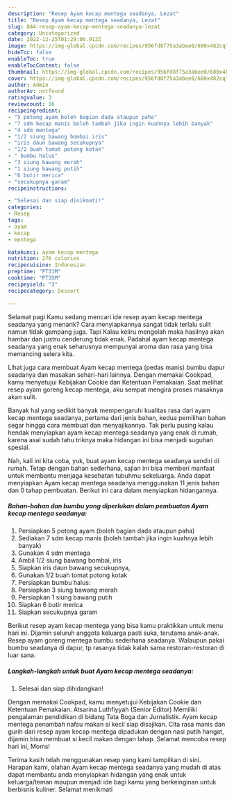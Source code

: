 ```yaml
---
description: "Resep Ayam kecap mentega seadanya, Lezat"
title: "Resep Ayam kecap mentega seadanya, Lezat"
slug: 844-resep-ayam-kecap-mentega-seadanya-lezat
category: Uncategorized
date: 2022-12-25T01:29:00.912Z
image: https://img-global.cpcdn.com/recipes/956fd8f75a3abee0/680x482cq70/ayam-kecap-mentega-seadanya-foto-resep-utama.jpg
hideToc: false
enableToc: true
enableTocContent: false
thumbnail: https://img-global.cpcdn.com/recipes/956fd8f75a3abee0/680x482cq70/ayam-kecap-mentega-seadanya-foto-resep-utama.jpg
cover: https://img-global.cpcdn.com/recipes/956fd8f75a3abee0/680x482cq70/ayam-kecap-mentega-seadanya-foto-resep-utama.jpg
author: Admin
authorAv: notfound
ratingvalue: 3
reviewcount: 16
recipeingredient:
- "5 potong ayam boleh bagian dada ataupun paha"
- "7 sdm kecap manis boleh tambah jika ingin kuahnya lebih banyak"
- "4 sdm mentega"
- "1/2 siung bawang bombai iris"
- "iris daun bawang secukupnya"
- "1/2 buah tomat potong kotak"
- " bumbu halus"
- "3 siung bawang merah"
- "1 siung bawang putih"
- "6 butir merica"
- "secukupnya garam"
recipeinstructions:

- "Selesai dan siap dinikmati!"
categories:
- Resep
tags:
- ayam
- kecap
- mentega

katakunci: ayam kecap mentega 
nutrition: 276 calories
recipecuisine: Indonesian
preptime: "PT31M"
cooktime: "PT35M"
recipeyield: "3"
recipecategory: Dessert

---
```



Selamat pagi Kamu sedang mencari ide resep ayam kecap mentega seadanya yang menarik? Cara menyiapkannya sangat tidak terlalu sulit namun tidak gampang juga. Tapi Kalau keliru mengolah maka hasilnya akan hambar dan justru cenderung tidak enak. Padahal ayam kecap mentega seadanya yang enak seharusnya mempunyai aroma dan rasa yang bisa memancing selera kita.


Lihat juga cara membuat Ayam kecap mentega (pedas manis) bumbu dapur seadanya dan masakan sehari-hari lainnya. Dengan memakai Cookpad, kamu menyetujui Kebijakan Cookie dan Ketentuan Pemakaian. Saat melihat resep ayam goreng kecap mentega, aku sempat mengira proses masaknya akan sulit.

Banyak hal yang sedikit banyak mempengaruhi kualitas rasa dari ayam kecap mentega seadanya, pertama dari jenis bahan, kedua pemilihan bahan segar hingga cara membuat dan menyajikannya. Tak perlu pusing kalau hendak menyiapkan ayam kecap mentega seadanya yang enak di rumah, karena asal sudah tahu triknya maka hidangan ini bisa menjadi suguhan spesial.


Nah, kali ini kita coba, yuk, buat ayam kecap mentega seadanya sendiri di rumah. Tetap dengan bahan sederhana, sajian ini bisa memberi manfaat untuk membantu menjaga kesehatan tubuhmu sekeluarga. Anda dapat menyiapkan Ayam kecap mentega seadanya menggunakan 11 jenis bahan dan 0 tahap pembuatan. Berikut ini cara dalam menyiapkan hidangannya.

<!--inarticleads1-->

##### Bahan-bahan dan bumbu yang diperlukan dalam pembuatan Ayam kecap mentega seadanya:

1. Persiapkan 5 potong ayam (boleh bagian dada ataupun paha)
1. Sediakan 7 sdm kecap manis (boleh tambah jika ingin kuahnya lebih banyak)
1. Gunakan 4 sdm mentega
1. Ambil 1/2 siung bawang bombai, iris
1. Siapkan iris daun bawang secukupnya,
1. Gunakan 1/2 buah tomat potong kotak
1. Persiapkan  bumbu halus:
1. Persiapkan 3 siung bawang merah
1. Persiapkan 1 siung bawang putih
1. Siapkan 6 butir merica
1. Siapkan secukupnya garam


Berikut resep ayam kecap mentega yang bisa kamu praktikkan untuk menu hari ini. Dijamin seluruh anggota keluarga pasti suka, terutama anak-anak. Resep ayam goreng mentega bumbu sederhana seadanya. Walaupun pakai bumbu seadanya di dapur, tp rasanya tidak kalah sama restoran-restoran di luar sana. 

<!--inarticleads2-->

##### Langkah-langkah untuk buat Ayam kecap mentega seadanya:


1. Selesai dan siap dihidangkan!

Dengan memakai Cookpad, kamu menyetujui Kebijakan Cookie dan Ketentuan Pemakaian. Atsarina Luthfiyyah (Senior Editor) Memiliki pengalaman pendidikan di bidang Tata Boga dan Jurnalistik. Ayam kecap mentega penambah nafsu makan si kecil siap disajikan. Cita rasa manis dan gurih dari resep ayam kecap mentega dipadukan dengan nasi putih hangat, dijamin bisa membuat si kecil makan dengan lahap. Selamat mencoba resep hari ini, Moms! 

Terima kasih telah menggunakan resep yang kami tampilkan di sini. Harapan kami, olahan Ayam kecap mentega seadanya yang mudah di atas dapat membantu anda menyiapkan hidangan yang enak untuk keluarga/teman maupun menjadi ide bagi kamu yang berkeinginan untuk berbisnis kuliner. Selamat menikmati
